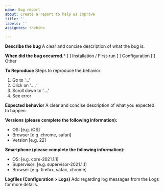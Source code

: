 ```yaml
---
name: Bug report
about: Create a report to help us improve
title: ''
labels: ''
assignees: thebino

---
```


**Describe the bug**
A clear and concise description of what the bug is.

**When did the bug occurred.***
[ ] Installation / First-run
[ ] Configuration
[ ] Other

**To Reproduce**
Steps to reproduce the behavior:
1. Go to '...'
2. Click on '....'
3. Scroll down to '....'
4. See error

**Expected behavior**
A clear and concise description of what you expected to happen.

**Versions (please complete the following information):**
 - OS: [e.g. iOS]
 - Browser [e.g. chrome, safari]
 - Version [e.g. 22]

**Smartphone (please complete the following information):**
 - OS: [e.g. core-2021.1.1]
 - Supervisor: [e.g. supervisor-2021.1.1]
 - Browser [e.g. firefox, safari, chrome]

**Logfiles (Configuration > Logs)**
Add regarding log messages from the Logs for more details.
